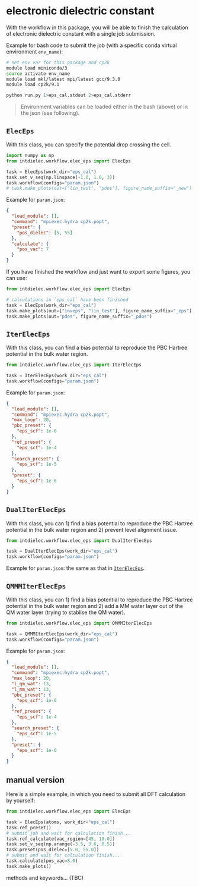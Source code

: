 # electronic dielectric constant

With the workflow in this package, you will be able to finish the calculation of electronic dielectric constant with a single job submission.

Example for bash code to submit the job (with a specific conda virtual environment `env_name`):

```bash
# set env var for this package and cp2k
module load miniconda/3
source activate env_name
module load mkl/latest mpi/latest gcc/9.3.0
module load cp2k/9.1

python run.py 1>eps_cal.stdout 2>eps_cal.stderr
```

> Environment variables can be loaded either in the bash (above) or in the json (see following).

## `ElecEps`

With this class, you can specify the potential drop crossing the cell.

```python
import numpy as np
from intdielec.workflow.elec_eps import ElecEps

task = ElecEps(work_dir="eps_cal")
task.set_v_seq(np.linspace(-1.0, 1.0, 3))
task.workflow(configs="param.json")
# task.make_plots(out=["lin_test", "pdos"], figure_name_suffix="_new")
```

Example for `param.json`:

```json
{
  "load_module": [],
  "command": "mpiexec.hydra cp2k.popt",
  "preset": {
    "pos_dielec": [5, 55]
  },
  "calculate": {
    "pos_vac": 7
  }
}
```

If you have finished the workflow and just want to export some figures, you can use:

```python
from intdielec.workflow.elec_eps import ElecEps

# calculations in `eps_cal` have been finished
task = ElecEps(work_dir="eps_cal")
task.make_plots(out=["inveps", "lin_test"], figure_name_suffix="_eps")
task.make_plots(out="pdos", figure_name_suffix="_pdos")
```

## `IterElecEps`

With this class, you can find a bias potential to reproduce the PBC Hartree potential in the bulk water region.

```python
from intdielec.workflow.elec_eps import IterElecEps

task = IterElecEps(work_dir="eps_cal")
task.workflow(configs="param.json")
```

Example for `param.json`:

```json
{
  "load_module": [],
  "command": "mpiexec.hydra cp2k.popt",
  "max_loop": 20,
  "pbc_preset": {
    "eps_scf": 1e-6
  },
  "ref_preset": {
    "eps_scf": 1e-4
  },
  "search_preset": {
    "eps_scf": 1e-5
  },
  "preset": {
    "eps_scf": 1e-6
  }
}
```

## `DualIterElecEps`

With this class, you can 1) find a bias potential to reproduce the PBC Hartree potential in the bulk water region and 2) prevent level alignment issue.

```python
from intdielec.workflow.elec_eps import DualIterElecEps

task = DualIterElecEps(work_dir="eps_cal")
task.workflow(configs="param.json")
```

Example for `param.json`: the same as that in [`IterElecEps`](#itereleceps).

## `QMMMIterElecEps`

With this class, you can 1) find a bias potential to reproduce the PBC Hartree potential in the bulk water region and 2) add a MM water layer out of the QM water layer (trying to stablise the QM water).

```python
from intdielec.workflow.elec_eps import QMMMIterElecEps

task = QMMMIterElecEps(work_dir="eps_cal")
task.workflow(configs="param.json")
```

Example for `param.json`:

```json
{
  "load_module": [],
  "command": "mpiexec.hydra cp2k.popt",
  "max_loop": 20,
  "l_qm_wat": 13,
  "l_mm_wat": 13,
  "pbc_preset": {
    "eps_scf": 1e-6
  },
  "ref_preset": {
    "eps_scf": 1e-4
  },
  "search_preset": {
    "eps_scf": 1e-5
  },
  "preset": {
    "eps_scf": 1e-6
  }
}
```

## manual version

Here is a simple example, in which you need to submit all DFT calculation by yourself:

```python
from intdielec.workflow.elec_eps import ElecEps

task = ElecEps(atoms, work_dir="eps_cal")
task.ref_preset()
# submit job and wait for calculation finish...
task.ref_calculate(vac_region=[45, 10.0])
task.set_v_seq(np.arange(-3.5, 3.6, 0.5))
task.preset(pos_dielec=[5.0, 55.0])
# submit and wait for calculation finish...
task.calculate(pos_vac=8.0)
task.make_plots()
```

methods and keywords... (TBC)
